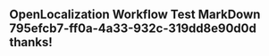 <properties
ms.topic="hero-topic"
ms.test1="hero-topic"
ms.test2="test"/>

## OpenLocalization Workflow Test MarkDown 795efcb7-ff0a-4a33-932c-319dd8e90d0d thanks!
